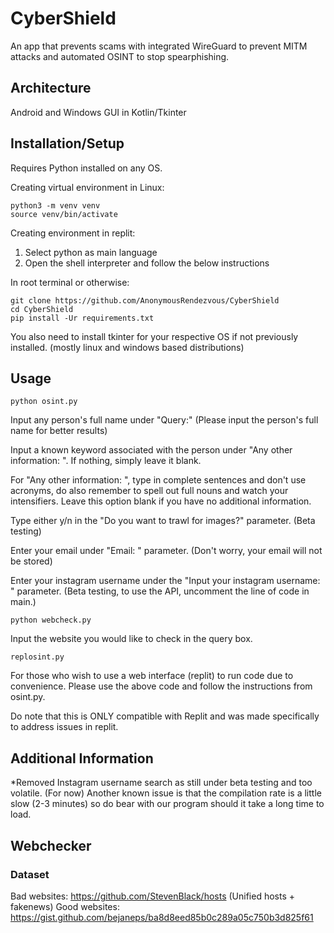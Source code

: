 # CyberShield

An app that prevents scams with integrated WireGuard to prevent MITM attacks and automated OSINT to stop spearphishing.

## Architecture

Android and Windows GUI in Kotlin/Tkinter

## Installation/Setup

Requires Python installed on any OS.

Creating virtual environment in Linux:

```
python3 -m venv venv
source venv/bin/activate
```
Creating environment in replit:

1. Select python as main language
2. Open the shell interpreter and follow the below instructions

In root terminal or otherwise:

```
git clone https://github.com/AnonymousRendezvous/CyberShield
cd CyberShield
pip install -Ur requirements.txt
```

You also need to install tkinter for your respective OS if not previously installed.
(mostly linux and windows based distributions)

## Usage

```
python osint.py
```

Input any person's full name under "Query:" (Please input the person's full name for better results)

Input a known keyword associated with the person under "Any other information: ". If nothing, simply leave it blank.

For "Any other information: ", type in complete sentences and don't use acronyms,
do also remember to spell out full nouns and watch your intensifiers. 
Leave this option blank if you have no additional information.

Type either y/n in the "Do you want to trawl for images?" parameter. (Beta testing)

Enter your email under "Email: " parameter. (Don't worry, your email will not be stored)

Enter your instagram username under the "Input your instagram username: " parameter. (Beta testing, to use the API, uncomment the line of code in main.)

```
python webcheck.py
```

Input the website you would like to check in the query box.


```
replosint.py
```
For those who wish to use a web interface (replit) to run code due to convenience. Please use the above code and follow the instructions from osint.py.

Do note that this is ONLY compatible with Replit and was made specifically to address issues in replit.

## Additional Information

*Removed Instagram username search as still under beta testing and too volatile. (For now)
Another known issue is that the compilation rate is a little slow (2-3 minutes) 
so do bear with our program should it take a long time to load.

## Webchecker

### Dataset

Bad websites: https://github.com/StevenBlack/hosts (Unified hosts + fakenews)
Good websites: https://gist.github.com/bejaneps/ba8d8eed85b0c289a05c750b3d825f61
